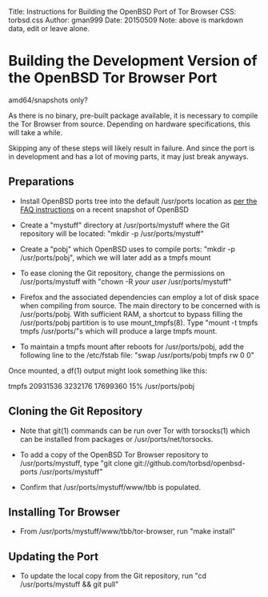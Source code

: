 Title: Instructions for Building the OpenBSD Port of Tor Browser
CSS: torbsd.css
Author: gman999
Date: 20150509
Note: above is markdown data, edit or leave alone.

# Building the Development Version of the OpenBSD Tor Browser Port #

amd64/snapshots only?

As there is no binary, pre-built package available, it is necessary to compile the Tor Browser from source. Depending on hardware specifications, this will take a while.

Skipping any of these steps will likely result in failure. And since the port is in development and has a lot of moving parts, it may just break anyways.

## Preparations ##

* Install OpenBSD ports tree into the default /usr/ports location as [per the FAQ instructions](http://www.openbsd.org/anoncvs.html) on a recent snapshot of OpenBSD

* Create a "mystuff" directory at /usr/ports/mystuff where the Git repository will be located: "mkdir -p /usr/ports/mystuff"

* Create a "pobj" which OpenBSD uses to compile ports: "mkdir -p /usr/ports/pobj", which we will later add as a tmpfs mount

* To ease cloning the Git repository, change the permissions on /usr/ports/mystuff with "chown -R _your user_ /usr/ports/mystuff"

* Firefox and the associated dependencies can employ a lot of disk space when compiling from source.  The main directory to be concerned with is /usr/ports/pobj. With sufficient RAM, a shortcut to bypass filling the /usr/ports/pobj partition is to use mount_tmpfs(8). Type "mount -t tmpfs tmpfs /usr/ports/"s which will produce a large tmpfs mount.

* To maintain a tmpfs mount after reboots for /usr/ports/pobj, add the following line to the /etc/fstab file: "swap /usr/ports/pobj tmpfs rw 0 0"

Once mounted, a df(1) output might look something like this:

tmpfs         20931536   3232176  17699360    15%    /usr/ports/pobj

## Cloning the Git Repository ##

* Note that git(1) commands can be run over Tor with torsocks(1) which can be installed from packages or /usr/ports/net/torsocks.

* To add a copy of the OpenBSD Tor Browser repository to /usr/ports/mystuff, type "git clone git://github.com/torbsd/openbsd-ports /usr/ports/mystuff"

* Confirm that /usr/ports/mystuff/www/tbb is populated.

## Installing Tor Browser ##

* From /usr/ports/mystuff/www/tbb/tor-browser, run "make install"

## Updating the Port ##

* To update the local copy from the Git repository, run "cd /usr/ports/mystuff && git pull"
